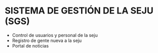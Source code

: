 # SISTEMA DE GESTIÓN DE LA SEJU (SGS)

- Control de usuarios y personal de la seju
- Registro de gente nueva a la seju
- Portal de noticias
